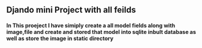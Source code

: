 ## Djando mini Project with all feilds
#### In This proeject I have simiply create a all model fields along with image,file and create and stored that model into sqlite inbult database as well as store the image in static directory 
